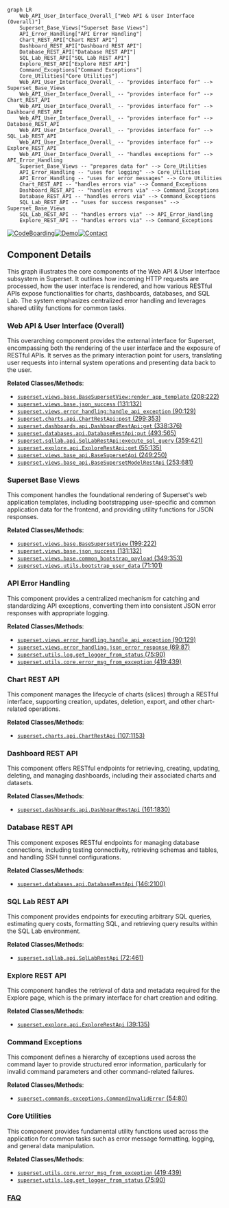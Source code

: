 ```mermaid
graph LR
    Web_API_User_Interface_Overall_["Web API & User Interface (Overall)"]
    Superset_Base_Views["Superset Base Views"]
    API_Error_Handling["API Error Handling"]
    Chart_REST_API["Chart REST API"]
    Dashboard_REST_API["Dashboard REST API"]
    Database_REST_API["Database REST API"]
    SQL_Lab_REST_API["SQL Lab REST API"]
    Explore_REST_API["Explore REST API"]
    Command_Exceptions["Command Exceptions"]
    Core_Utilities["Core Utilities"]
    Web_API_User_Interface_Overall_ -- "provides interface for" --> Superset_Base_Views
    Web_API_User_Interface_Overall_ -- "provides interface for" --> Chart_REST_API
    Web_API_User_Interface_Overall_ -- "provides interface for" --> Dashboard_REST_API
    Web_API_User_Interface_Overall_ -- "provides interface for" --> Database_REST_API
    Web_API_User_Interface_Overall_ -- "provides interface for" --> SQL_Lab_REST_API
    Web_API_User_Interface_Overall_ -- "provides interface for" --> Explore_REST_API
    Web_API_User_Interface_Overall_ -- "handles exceptions for" --> API_Error_Handling
    Superset_Base_Views -- "prepares data for" --> Core_Utilities
    API_Error_Handling -- "uses for logging" --> Core_Utilities
    API_Error_Handling -- "uses for error messages" --> Core_Utilities
    Chart_REST_API -- "handles errors via" --> Command_Exceptions
    Dashboard_REST_API -- "handles errors via" --> Command_Exceptions
    Database_REST_API -- "handles errors via" --> Command_Exceptions
    SQL_Lab_REST_API -- "uses for success responses" --> Superset_Base_Views
    SQL_Lab_REST_API -- "handles errors via" --> API_Error_Handling
    Explore_REST_API -- "handles errors via" --> Command_Exceptions
```
[![CodeBoarding](https://img.shields.io/badge/Generated%20by-CodeBoarding-9cf?style=flat-square)](https://github.com/CodeBoarding/CodeBoarding)[![Demo](https://img.shields.io/badge/Try%20our-Demo-blue?style=flat-square)](https://www.codeboarding.org/demo)[![Contact](https://img.shields.io/badge/Contact%20us%20-%20contact@codeboarding.org-lightgrey?style=flat-square)](mailto:contact@codeboarding.org)

## Component Details

This graph illustrates the core components of the Web API & User Interface subsystem in Superset. It outlines how incoming HTTP requests are processed, how the user interface is rendered, and how various RESTful APIs expose functionalities for charts, dashboards, databases, and SQL Lab. The system emphasizes centralized error handling and leverages shared utility functions for common tasks.

### Web API & User Interface (Overall)
This overarching component provides the external interface for Superset, encompassing both the rendering of the user interface and the exposure of RESTful APIs. It serves as the primary interaction point for users, translating user requests into internal system operations and presenting data back to the user.


**Related Classes/Methods**:

- <a href="https://github.com/apache/superset/blob/master/superset/views/base.py#L208-L222" target="_blank" rel="noopener noreferrer">`superset.views.base.BaseSupersetView:render_app_template` (208:222)</a>
- <a href="https://github.com/apache/superset/blob/master/superset/views/base.py#L131-L132" target="_blank" rel="noopener noreferrer">`superset.views.base.json_success` (131:132)</a>
- <a href="https://github.com/apache/superset/blob/master/superset/views/error_handling.py#L90-L129" target="_blank" rel="noopener noreferrer">`superset.views.error_handling:handle_api_exception` (90:129)</a>
- <a href="https://github.com/apache/superset/blob/master/superset/charts/api.py#L299-L353" target="_blank" rel="noopener noreferrer">`superset.charts.api.ChartRestApi:post` (299:353)</a>
- <a href="https://github.com/apache/superset/blob/master/superset/dashboards/api.py#L338-L376" target="_blank" rel="noopener noreferrer">`superset.dashboards.api.DashboardRestApi:get` (338:376)</a>
- <a href="https://github.com/apache/superset/blob/master/superset/databases/api.py#L493-L565" target="_blank" rel="noopener noreferrer">`superset.databases.api.DatabaseRestApi:put` (493:565)</a>
- <a href="https://github.com/apache/superset/blob/master/superset/sqllab/api.py#L359-L421" target="_blank" rel="noopener noreferrer">`superset.sqllab.api.SqlLabRestApi:execute_sql_query` (359:421)</a>
- <a href="https://github.com/apache/superset/blob/master/superset/explore/api.py#L55-L135" target="_blank" rel="noopener noreferrer">`superset.explore.api.ExploreRestApi:get` (55:135)</a>
- <a href="https://github.com/apache/superset/blob/master/superset/views/base_api.py#L249-L250" target="_blank" rel="noopener noreferrer">`superset.views.base_api.BaseSupersetApi` (249:250)</a>
- <a href="https://github.com/apache/superset/blob/master/superset/views/base_api.py#L253-L681" target="_blank" rel="noopener noreferrer">`superset.views.base_api.BaseSupersetModelRestApi` (253:681)</a>


### Superset Base Views
This component handles the foundational rendering of Superset's web application templates, including bootstrapping user-specific and common application data for the frontend, and providing utility functions for JSON responses.


**Related Classes/Methods**:

- <a href="https://github.com/apache/superset/blob/master/superset/views/base.py#L199-L222" target="_blank" rel="noopener noreferrer">`superset.views.base.BaseSupersetView` (199:222)</a>
- <a href="https://github.com/apache/superset/blob/master/superset/views/base.py#L131-L132" target="_blank" rel="noopener noreferrer">`superset.views.base.json_success` (131:132)</a>
- <a href="https://github.com/apache/superset/blob/master/superset/views/base.py#L349-L353" target="_blank" rel="noopener noreferrer">`superset.views.base.common_bootstrap_payload` (349:353)</a>
- <a href="https://github.com/apache/superset/blob/master/superset/views/utils.py#L71-L101" target="_blank" rel="noopener noreferrer">`superset.views.utils.bootstrap_user_data` (71:101)</a>


### API Error Handling
This component provides a centralized mechanism for catching and standardizing API exceptions, converting them into consistent JSON error responses with appropriate logging.


**Related Classes/Methods**:

- <a href="https://github.com/apache/superset/blob/master/superset/views/error_handling.py#L90-L129" target="_blank" rel="noopener noreferrer">`superset.views.error_handling.handle_api_exception` (90:129)</a>
- <a href="https://github.com/apache/superset/blob/master/superset/views/error_handling.py#L69-L87" target="_blank" rel="noopener noreferrer">`superset.views.error_handling.json_error_response` (69:87)</a>
- <a href="https://github.com/apache/superset/blob/master/superset/utils/log.py#L75-L90" target="_blank" rel="noopener noreferrer">`superset.utils.log.get_logger_from_status` (75:90)</a>
- <a href="https://github.com/apache/superset/blob/master/superset/utils/core.py#L419-L439" target="_blank" rel="noopener noreferrer">`superset.utils.core.error_msg_from_exception` (419:439)</a>


### Chart REST API
This component manages the lifecycle of charts (slices) through a RESTful interface, supporting creation, updates, deletion, export, and other chart-related operations.


**Related Classes/Methods**:

- <a href="https://github.com/apache/superset/blob/master/superset/charts/api.py#L107-L1153" target="_blank" rel="noopener noreferrer">`superset.charts.api.ChartRestApi` (107:1153)</a>


### Dashboard REST API
This component offers RESTful endpoints for retrieving, creating, updating, deleting, and managing dashboards, including their associated charts and datasets.


**Related Classes/Methods**:

- <a href="https://github.com/apache/superset/blob/master/superset/dashboards/api.py#L161-L1830" target="_blank" rel="noopener noreferrer">`superset.dashboards.api.DashboardRestApi` (161:1830)</a>


### Database REST API
This component exposes RESTful endpoints for managing database connections, including testing connectivity, retrieving schemas and tables, and handling SSH tunnel configurations.


**Related Classes/Methods**:

- <a href="https://github.com/apache/superset/blob/master/superset/databases/api.py#L146-L2100" target="_blank" rel="noopener noreferrer">`superset.databases.api.DatabaseRestApi` (146:2100)</a>


### SQL Lab REST API
This component provides endpoints for executing arbitrary SQL queries, estimating query costs, formatting SQL, and retrieving query results within the SQL Lab environment.


**Related Classes/Methods**:

- <a href="https://github.com/apache/superset/blob/master/superset/sqllab/api.py#L72-L461" target="_blank" rel="noopener noreferrer">`superset.sqllab.api.SqlLabRestApi` (72:461)</a>


### Explore REST API
This component handles the retrieval of data and metadata required for the Explore page, which is the primary interface for chart creation and editing.


**Related Classes/Methods**:

- <a href="https://github.com/apache/superset/blob/master/superset/explore/api.py#L39-L135" target="_blank" rel="noopener noreferrer">`superset.explore.api.ExploreRestApi` (39:135)</a>


### Command Exceptions
This component defines a hierarchy of exceptions used across the command layer to provide structured error information, particularly for invalid command parameters and other command-related failures.


**Related Classes/Methods**:

- <a href="https://github.com/apache/superset/blob/master/superset/commands/exceptions.py#L54-L80" target="_blank" rel="noopener noreferrer">`superset.commands.exceptions.CommandInvalidError` (54:80)</a>


### Core Utilities
This component provides fundamental utility functions used across the application for common tasks such as error message formatting, logging, and general data manipulation.


**Related Classes/Methods**:

- <a href="https://github.com/apache/superset/blob/master/superset/utils/core.py#L419-L439" target="_blank" rel="noopener noreferrer">`superset.utils.core.error_msg_from_exception` (419:439)</a>
- <a href="https://github.com/apache/superset/blob/master/superset/utils/log.py#L75-L90" target="_blank" rel="noopener noreferrer">`superset.utils.log.get_logger_from_status` (75:90)</a>




### [FAQ](https://github.com/CodeBoarding/GeneratedOnBoardings/tree/main?tab=readme-ov-file#faq)